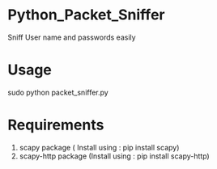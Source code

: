 # Python_Packet_Sniffer
Sniff User name and passwords easily

# Usage 
sudo python packet_sniffer.py

# Requirements

1. scapy package ( Install using : pip install scapy)
2. scapy-http package (Install using : pip install scapy-http)
